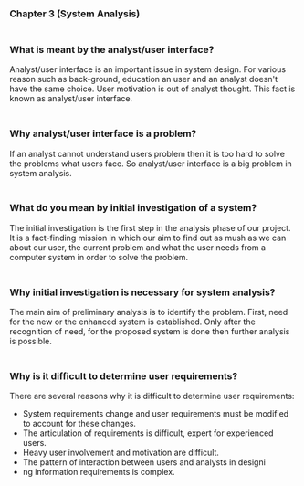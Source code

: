 ### Chapter 3 (System Analysis)

### **<br/>What is meant by the analyst/user interface?**

Analyst/user interface is an important issue in system design. For various reason such as back-ground, education an user and an analyst doesn't have the same choice. User motivation is out of analyst thought. This fact is known as analyst/user interface.<br/>

### **<br/>Why analyst/user interface is a problem?**

If an analyst cannot understand users problem then it is too hard to solve the problems what users face. So analyst/user interface is a big problem in system analysis.<br/>

### **<br/>What do you mean by initial investigation of a system?**

The initial investigation is the first step in the analysis phase of our project. It is a fact-finding mission in which our aim to find out as mush as we can about our user, the current problem and what the user needs from a computer system in order to solve the problem.<br/>


### **<br/>Why initial investigation is necessary for system analysis?**

The main aim of preliminary analysis is to identify the problem. First, need for the new or the enhanced system is established. Only after the recognition of need, for the proposed system is done then further analysis is possible.<br/>


### **<br/>Why is it difficult to determine user requirements?**

There are several reasons why it is difficult to determine user requirements:
- System requirements change and user requirements must be modified to account for these changes.
- The articulation of requirements is difficult, expert for experienced users.
- Heavy user involvement and motivation are difficult.
- The pattern of interaction between users and analysts in designi
- ng information requirements is complex.
